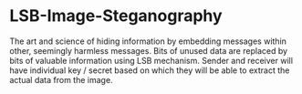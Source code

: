 # LSB-Image-Steganography
The art and science of hiding information by embedding messages within other, seemingly harmless messages. Bits of unused data are replaced by bits of valuable information using LSB mechanism. Sender and receiver will have individual key / secret based on which they will be able to extract the actual data from the image. 

